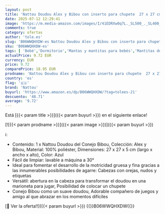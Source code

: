 ```yaml
---
layout: post
title: 'Nattou Doudou Alex y Bibou con inserto para chupete  27 x 27 cm  Alex y Bibou  Azul'
date: 2025-07-12 12:29:41
image: 'https://m.media-amazon.com/images/I/41EDRXw0q7L._SL500_._SL400_.jpg'
comments: true
category: ofertas
author: 'tole.es'
slug: 'B06WWQHXDW-es Nattou Doudou Alex y Bibou con inserto para chupete 27 x...'
sku: 'B06WWQHXDW-es'
tags: [ 'Bebé','Dormitorio','Mantas y mantitas para bebés','Mantitas de arrullo para capazos','Ropa de cama','chupete','nattou','🇪🇸', ]
actualPrice: 9.72 EUR
currency: EUR
price: 9.72
comparePrice: 18.95 EUR
prodname: 'Nattou Doudou Alex y Bibou con inserto para chupete  27 x 27 cm  Alex y Bibou  Azul'
country: 'es'
flag: '🇪🇸'
brand: 'Nattou'
buyurl: 'https://www.amazon.es/dp/B06WWQHXDW/?tag=tolees-21'
descuento: '48.71'
average: '9.72'
---
```


Está [{{< param title >}}]({{< param buyurl >}}) en el siguiente enlace!

[![{{< param prodname >}}]({{< param image >}})]({{< param buyurl >}})

ℹ️:

- Contenido: 1 x Nattou Doudou del Conejo Bibou, Colección: Alex y Bibou, Material: 100% poliéster, Dimensiones: 27 x 27 x 5 cm (largo x ancho x alto), Color: Azul
- Fácil de limpiar: lavable a máquina a 30°
- Ideal para fomentar el desarrollo de la motricidad gruesa y fina gracias a las innumerables posibilidades de agarre: Cabezas con orejas, nudos y etiquetas
- Versátil: abertura en la cabeza para transformar el doudou en una marioneta para jugar, Posibilidad de colocar un chupete
- Conejo Bibou como un suave doudou, Adorable compañero de juegos y amigo al que abrazar en los momentos difíciles

[🛒 Ver la oferta!!]({{< param buyurl >}})
{{<world>}}B06WWQHXDW{{</world>}}
